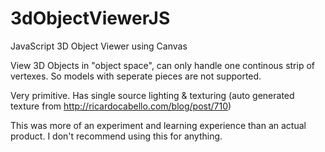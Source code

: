 # 3dObjectViewerJS
JavaScript 3D Object Viewer using Canvas

View 3D Objects in "object space", can only handle one continous strip of vertexes. So models with seperate pieces are not supported.

Very primitive. 
Has single source lighting & texturing (auto generated texture from http://ricardocabello.com/blog/post/710)

This was more of an experiment and learning experience than an actual product. I don't recommend using this for anything.
